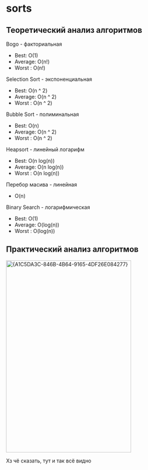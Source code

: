# sorts
## Теоретический анализ алгоритмов
Bogo - факториальная
- Best: O(1)
- Average: O(n!)
- Worst : O(n!)

Selection Sort - экспоненциальная
- Best: O(n ^ 2)
- Average: O(n ^ 2)
- Worst : O(n ^ 2)

Bubble Sort - полиминальная
- Best: O(n)
- Average: O(n ^ 2)
- Worst : O(n ^ 2)

Heapsort - линейный логарифм
- Best: O(n log(n))
- Average: O(n log(n))
- Worst : O(n log(n))

Перебор масива - линейная
- O(n)

Binary Search - логарифмическая
- Best: O(1)
- Average: O(log(n))
- Worst : O(log(n))

## Практический анализ алгоритмов
<img width="343" height="525" alt="{A1C5DA3C-846B-4B64-9165-4DF26E084277}" src="https://github.com/user-attachments/assets/b7481d80-2b76-4d2d-bcfa-43f11137255d" />

Хз чё сказать, тут и так всё видно
